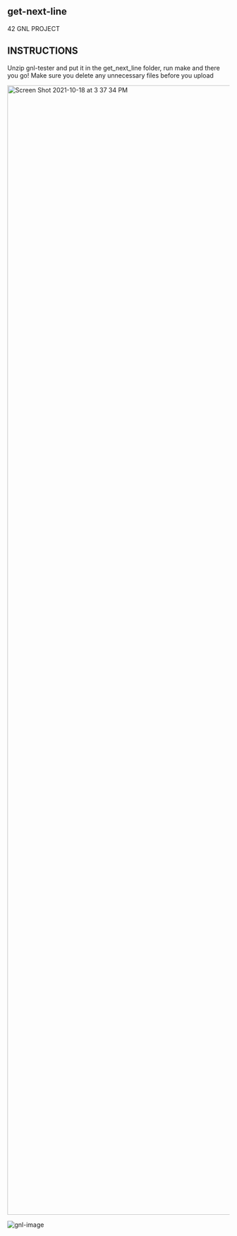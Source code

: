 ## get-next-line
42 GNL PROJECT

## INSTRUCTIONS
Unzip gnl-tester and put it in the get_next_line folder, run make and there you go! Make sure you delete any unnecessary files before you upload

<img width="2560" alt="Screen Shot 2021-10-18 at 3 37 34 PM" src="https://user-images.githubusercontent.com/61690983/137672429-bc285010-3af2-4c1a-b606-858ebcd6a25f.png">


![gnl-image](https://user-images.githubusercontent.com/61690983/137579175-4e5c1802-9379-45c5-8d82-14b0be9f1e54.png)

